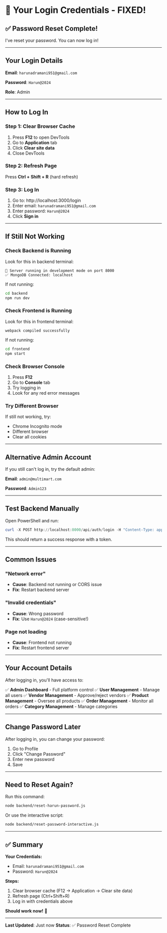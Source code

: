 # 🔐 Your Login Credentials - FIXED!

## ✅ Password Reset Complete!

I've reset your password. You can now log in!

---

## Your Login Details

**Email**: `harunadramani951@gmail.com`

**Password**: `Harun@2024`

**Role**: Admin

---

## How to Log In

### Step 1: Clear Browser Cache

1. Press **F12** to open DevTools
2. Go to **Application** tab
3. Click **Clear site data**
4. Close DevTools

### Step 2: Refresh Page

Press **Ctrl + Shift + R** (hard refresh)

### Step 3: Log In

1. Go to: http://localhost:3000/login
2. Enter email: `harunadramani951@gmail.com`
3. Enter password: `Harun@2024`
4. Click **Sign in**

---

## If Still Not Working

### Check Backend is Running

Look for this in backend terminal:
```
🚀 Server running in development mode on port 8000
✅ MongoDB Connected: localhost
```

If not running:
```bash
cd backend
npm run dev
```

### Check Frontend is Running

Look for this in frontend terminal:
```
webpack compiled successfully
```

If not running:
```bash
cd frontend
npm start
```

### Check Browser Console

1. Press **F12**
2. Go to **Console** tab
3. Try logging in
4. Look for any red error messages

### Try Different Browser

If still not working, try:
- Chrome Incognito mode
- Different browser
- Clear all cookies

---

## Alternative Admin Account

If you still can't log in, try the default admin:

**Email**: `admin@multimart.com`

**Password**: `Admin123`

---

## Test Backend Manually

Open PowerShell and run:

```powershell
curl -X POST http://localhost:8000/api/auth/login -H "Content-Type: application/json" -d "{\"email\":\"harunadramani951@gmail.com\",\"password\":\"Harun@2024\"}"
```

This should return a success response with a token.

---

## Common Issues

### "Network error"
- **Cause**: Backend not running or CORS issue
- **Fix**: Restart backend server

### "Invalid credentials"
- **Cause**: Wrong password
- **Fix**: Use `Harun@2024` (case-sensitive!)

### Page not loading
- **Cause**: Frontend not running
- **Fix**: Restart frontend server

---

## Your Account Details

After logging in, you'll have access to:

✅ **Admin Dashboard** - Full platform control
✅ **User Management** - Manage all users
✅ **Vendor Management** - Approve/reject vendors
✅ **Product Management** - Oversee all products
✅ **Order Management** - Monitor all orders
✅ **Category Management** - Manage categories

---

## Change Password Later

After logging in, you can change your password:

1. Go to Profile
2. Click "Change Password"
3. Enter new password
4. Save

---

## Need to Reset Again?

Run this command:

```bash
node backend/reset-harun-password.js
```

Or use the interactive script:

```bash
node backend/reset-password-interactive.js
```

---

## ✅ Summary

**Your Credentials:**
- Email: `harunadramani951@gmail.com`
- Password: `Harun@2024`

**Steps:**
1. Clear browser cache (F12 → Application → Clear site data)
2. Refresh page (Ctrl+Shift+R)
3. Log in with credentials above

**Should work now!** 🎉

---

**Last Updated**: Just now
**Status**: ✅ Password Reset Complete
